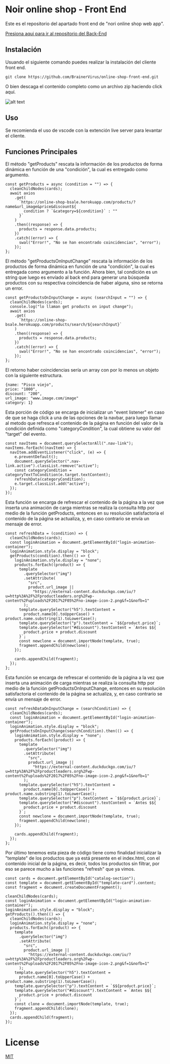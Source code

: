 # Noir online shop - Front End
Este es el repositorio del apartado front end de "nori online shop web app".

<a href="https://github.com/BrainerVirus/online-shop-back-end.git">Presiona aqui para ir al repositorio del Back-End</a>

## Instalación
Usuando el siguiente comando puedes realizar la instalación del cliente front end.

```git clone https://github.com/BrainerVirus/online-shop-front-end.git ```

O bien descaga el contenido completo como un archivo zip haciendo click aquí.

![alt text](https://i.ibb.co/0cXWX4T/descargar-el-proyecto.png)

## Uso
Se recomienda el uso de vscode con la extención live server para levantar el cliente.

## Funciones Principales
El método "getProducts" rescata la información de los productos de forma dinámica en función de una "condición", la cual
es entregado como argumento.
```
const getProducts = async (condition = "") => {
  cleanChildNodes(cards);
  await axios
    .get(
      `https://online-shop-bsale.herokuapp.com/products/?name&url_image&price&discount${
        condition ? `&category=${condition}` : ""
      }`
    )
    .then((response) => {
      products = response.data.products;
    })
    .catch((error) => {
      swal("Error!", "No se han encontrado coincidencias", "error");
    });
};
```
El método "getProductsOnInputChange" rescata la información de los productos de forma dinámica en función de una "condición", la cual
es entregada como argumento a la función. Ahora bien, tal condición es un string que luego es envíado al back end para generar una búsqueda productos con su
respectiva coincidencia de haber alguna, sino se retorna un error.
```
const getProductsOnInputChange = async (searchInput = "") => {
  cleanChildNodes(cards);
  console.log("lo llaman get products on input change");
  await axios
    .get(
      `https://online-shop-bsale.herokuapp.com/products/search/${searchInput}`
    )
    .then((response) => {
      products = response.data.products;
    })
    .catch((error) => {
      swal("Error!", "No se han encontrado coincidencias", "error");
    });
};
```
El retorno haber coincidencias sería un array con por lo menos un objeto con la siguiente estructura.
```
{name: "Pisco viejo",
price: "1000",
discount: "200",
url_image: "www.image.com/image"
category: 1}
```
Esta porción de código se encarga de inicializar un "event listener" en caso de que se haga click a una de las opciones de la navbar, para luego llamar 
al metodo que refresca el contenido de la página en función del valor de la condición definida como "categoryCondition", la cual obtiene su valor del
"target" del evento.
```
const navItems = document.querySelectorAll(".nav-link");
navItems.forEach((navItem) => {
  navItem.addEventListener("click", (e) => {
    e.preventDefault();
    document.querySelector(".nav-link.active").classList.remove("active");
    const categoryCondition = categoryTextToCondition(e.target.textContent);
    refreshData(categoryCondition);
    e.target.classList.add("active");
  });
});
```
Esta función se encarga de refrescar el contenido de la página a la vez que inserta una animación de carga mientras se realiza la consulta http por medio de la función getProducts, 
entonces en su resolución satisfactoria el contenido de la página se actualiza, y, en caso contrario se envía un mensaje de error.
```
const refreshData = (condition) => {
  cleanChildNodes(cards);
  const loginAnimation = document.getElementById("login-animation-container");
  loginAnimation.style.display = "block";
  getProducts(condition).then(() => {
    loginAnimation.style.display = "none";
    products.forEach((product) => {
      template
        .querySelector("img")
        .setAttribute(
          "src",
          product.url_image ||
            "https://external-content.duckduckgo.com/iu/?u=http%3A%2F%2Fproductleaders.org%2Fwp-content%2Fuploads%2F2017%2F05%2Fno-image-icon-2.png&f=1&nofb=1"
        );
      template.querySelector("h5").textContent =
        product.name[0].toUpperCase() + product.name.substring(1).toLowerCase();
      template.querySelector("p").textContent = `$${product.price}`;
      template.querySelector("#discount").textContent = `Antes $${
        product.price + product.discount
      }`;
      const newclone = document.importNode(template, true);
      fragment.appendChild(newclone);
    });

    cards.appendChild(fragment);
  });
};
```
Esta función se encarga de refrescar el contenido de la página a la vez que inserta una animación de carga mientras se realiza la consulta http por medio 
de la función getProductsOnInputChange, entonces en su resolución satisfactoria el contenido de la página se actualiza, y, en caso contrario se envía un mensaje de error.
```
const refreshDataOnInputChange = (searchCondition) => {
  cleanChildNodes(cards);
  const loginAnimation = document.getElementById("login-animation-container");
  loginAnimation.style.display = "block";
  getProductsOnInputChange(searchCondition).then(() => {
    loginAnimation.style.display = "none";
    products.forEach((product) => {
      template
        .querySelector("img")
        .setAttribute(
          "src",
          product.url_image ||
            "https://external-content.duckduckgo.com/iu/?u=http%3A%2F%2Fproductleaders.org%2Fwp-content%2Fuploads%2F2017%2F05%2Fno-image-icon-2.png&f=1&nofb=1"
        );
      template.querySelector("h5").textContent =
        product.name[0].toUpperCase() + product.name.substring(1).toLowerCase();
      template.querySelector("p").textContent = `$${product.price}`;
      template.querySelector("#discount").textContent = `Antes $${
        product.price + product.discount
      }`;
      const newclone = document.importNode(template, true);
      fragment.appendChild(newclone);
    });

    cards.appendChild(fragment);
  });
};
```
Por último tenemos esta pieza de código tiene como finalidad inicializar la "template" de los productos que ya está presente en el index.html, con el contenido inicial de la
página, es decir, todos los productos sin filtrar, por eso se parece mucho a las funciones "refresh" que ya vimos.
```
const cards = document.getElementById("catalog-section");
const template = document.getElementById("template-card").content;
const fragment = document.createDocumentFragment();

cleanChildNodes(cards);
const loginAnimation = document.getElementById("login-animation-container");
loginAnimation.style.display = "block";
getProducts().then(() => {
  cleanChildNodes(cards);
  loginAnimation.style.display = "none";
  products.forEach((product) => {
    template
      .querySelector("img")
      .setAttribute(
        "src",
        product.url_image ||
          "https://external-content.duckduckgo.com/iu/?u=http%3A%2F%2Fproductleaders.org%2Fwp-content%2Fuploads%2F2017%2F05%2Fno-image-icon-2.png&f=1&nofb=1"
      );
    template.querySelector("h5").textContent =
      product.name[0].toUpperCase() + product.name.substring(1).toLowerCase();
    template.querySelector("p").textContent = `$${product.price}`;
    template.querySelector("#discount").textContent = `Antes $${
      product.price + product.discount
    }`;
    const clone = document.importNode(template, true);
    fragment.appendChild(clone);
  });
  cards.appendChild(fragment);
});
```
# License
<a href="https://github.com/BrainerVirus/online-shop-front-end/blob/main/LICENSE.MD">MIT</a>
